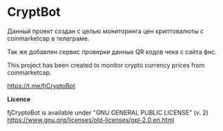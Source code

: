 # CryptBot

Данный проект создан с целью мониторинга цен криптовалюты с coinmarketcap в телеграме.

Так же добавлен сервис проверки данных QR кодов чека с сайта фнс.

This project has been created to monitor crypto currency prices from coinmarketcap.

https://t.me/fjCryptoBot

**Licence**

fjCryptoBot is available under "GNU GENERAL PUBLIC LICENSE" (v. 2) https://www.gnu.org/licenses/old-licenses/gpl-2.0.en.html
